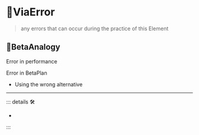 # 🔻<via>ViaError</via>

> any errors that can occur during the practice of this Element

## 🔷<beta>BetaAnalogy</beta>

Error in performance

Error in BetaPlan

- Using the wrong alternative

---

<!-- =================================================== -->
<!-- =================================================== -->
<!-- =================================================== -->
<!-- =================================================== -->
<!-- =================================================== -->
::: details 🛠

-

:::
